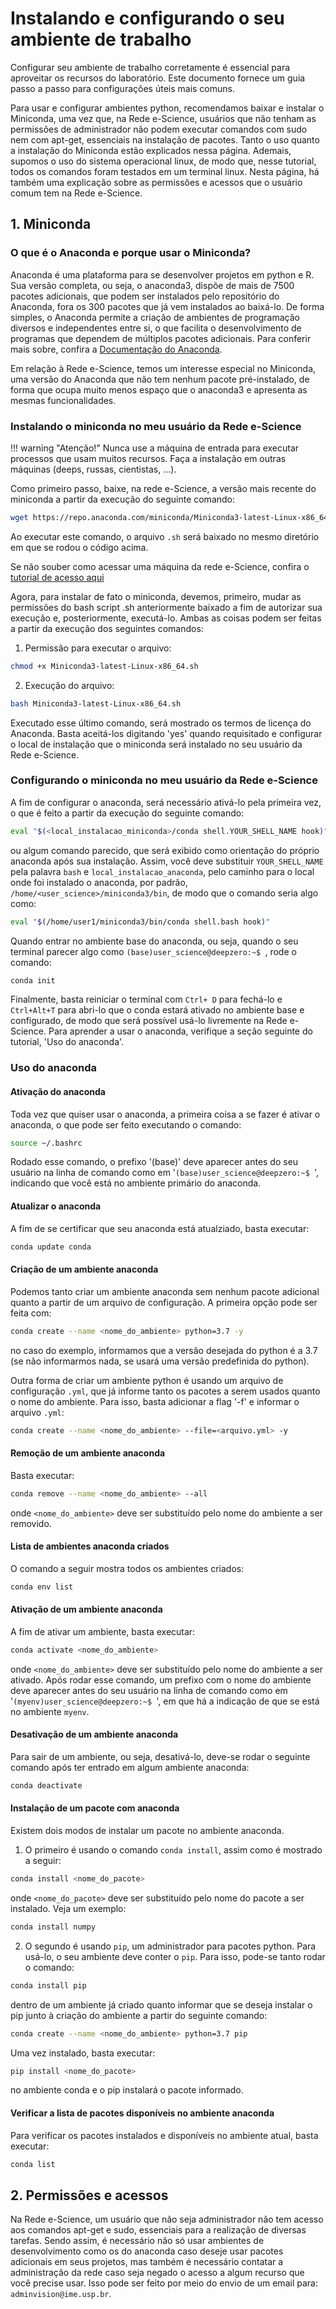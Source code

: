 # Instalando e configurando o seu ambiente de trabalho

Configurar seu ambiente de trabalho corretamente é essencial para aproveitar os recursos do laboratório. Este documento fornece um guia passo a passo para configurações úteis mais comuns.

Para usar e configurar ambientes python, recomendamos baixar e instalar o Miniconda, uma vez que, na Rede e-Science, usuários que não tenham as permissões de administrador não podem executar comandos com sudo nem com apt-get, essenciais na instalação de pacotes. Tanto o uso quanto a instalação do Miniconda estão explicados nessa página. Ademais, supomos o uso do sistema operacional linux, de modo que, nesse tutorial, todos os comandos foram testados em um terminal linux. Nesta página, há também uma explicação sobre as permissões e acessos que o usuário comum tem na Rede e-Science.

## 1. Miniconda 

### O que é o Anaconda e porque usar o Miniconda?

Anaconda é uma plataforma para se desenvolver projetos em python e R. Sua versão completa, ou seja, o anaconda3, dispõe de mais de 7500 pacotes adicionais, que podem ser instalados pelo repositório do Anaconda, fora os 300 pacotes que já vem instalados ao baixá-lo. De forma simples, o Anaconda permite a criação de ambientes de programação diversos e independentes entre si, o que facilita o desenvolvimento de programas que dependem de múltiplos pacotes adicionais. Para conferir mais sobre, confira a [Documentação do Anaconda](https://docs.anaconda.com/).

Em relação à Rede e-Science, temos um interesse especial no Miniconda, uma versão do Anaconda que não tem nenhum pacote pré-instalado, de forma que ocupa muito menos espaço que o anaconda3 e apresenta as mesmas funcionalidades.

### Instalando o miniconda no meu usuário da Rede e-Science

!!! warning "Atenção!"
    Nunca use a máquina de entrada para executar processos que usam muitos recursos. Faça a instalação em outras máquinas (deeps, russas, cientistas, ...).

Como primeiro passo, baixe, na rede e-Science, a versão mais recente do miniconda a partir da execução do seguinte comando:

```bash
wget https://repo.anaconda.com/miniconda/Miniconda3-latest-Linux-x86_64.sh
```

Ao executar este comando, o arquivo `.sh` será baixado no mesmo diretório em que se rodou o código acima.

Se não souber como acessar uma máquina da rede e-Science, confira o [tutorial de acesso aqui](./access.md)

Agora, para instalar de fato o miniconda, devemos, primeiro, mudar as permissões do bash script .sh anteriormente baixado a fim de autorizar sua execução e, posteriormente, executá-lo. Ambas as coisas podem ser feitas a partir da execução dos seguintes comandos:

1. Permissão para executar o arquivo:

```bash
chmod +x Miniconda3-latest-Linux-x86_64.sh
```

2. Execução do arquivo:

```bash
bash Miniconda3-latest-Linux-x86_64.sh
```

Executado esse último comando, será mostrado os termos de licença do Anaconda. Basta aceitá-los digitando 'yes' quando requisitado e configurar o local de instalação que o miniconda será instalado no seu usuário da Rede e-Science.

### Configurando o miniconda no meu usuário da Rede e-Science

A fim de configurar o anaconda, será necessário ativá-lo pela primeira vez, o que é feito a partir da execução do seguinte comando:

```bash
eval "$(<local_instalacao_miniconda>/conda shell.YOUR_SHELL_NAME hook)"
```

ou algum comando parecido, que será exibido como orientação do próprio anaconda após sua instalação. Assim, você deve substituir `YOUR_SHELL_NAME` pela palavra `bash` e `local_instalacao_anaconda`, pelo caminho para o local onde foi instalado o anaconda, por padrão, `/home/<user_science>/miniconda3/bin`, de modo que o comando seria algo como:

```bash
eval "$(/home/user1/miniconda3/bin/conda shell.bash hook)"
```
Quando entrar no ambiente base do anaconda, ou seja, quando o seu terminal parecer algo como `(base)user_science@deepzero:~$ `, rode o comando:

```bash
conda init
```

Finalmente, basta reiniciar o terminal com `Ctrl+ D` para fechá-lo e `Ctrl+Alt+T` para abri-lo que o conda estará ativado no ambiente base e configurado, de modo que será possível usá-lo livremente na Rede e-Science. Para aprender a usar o anaconda, verifique a seção seguinte do tutorial, 'Uso do anaconda'.

### Uso do anaconda

#### Ativação do anaconda
Toda vez que quiser usar o anaconda, a primeira coisa a se fazer é ativar o anaconda, o que pode ser feito executando o comando:
```bash
source ~/.bashrc
```
Rodado esse comando, o prefixo '(base)' deve aparecer antes do seu usuário na linha de comando como em '`(base)user_science@deepzero:~$ `', indicando que você está no ambiente primário do anaconda.

#### Atualizar o anaconda
A fim de se certificar que seu anaconda está atualziado, basta executar:
```bash 
conda update conda
```

#### Criação de um ambiente anaconda
Podemos tanto criar um ambiente anaconda sem nenhum pacote adicional quanto a partir de um arquivo de configuração. A primeira opção pode ser feita com:

```bash
conda create --name <nome_do_ambiente> python=3.7 -y
```
no caso do exemplo, informamos que a versão desejada do python é a 3.7 (se não informarmos nada, se usará uma versão predefinida do python).

Outra forma de criar um ambiente python é usando um arquivo de configuração `.yml`, que já informe tanto os pacotes a serem usados quanto o nome do ambiente. Para isso, basta adicionar a flag '-f' e informar o arquivo `.yml`:

```bash
conda create --name <nome_do_ambiente> --file=<arquivo.yml> -y
```
#### Remoção de um ambiente anaconda
Basta executar:
```bash
conda remove --name <nome_do_ambiente> --all
```
onde `<nome_do_ambiente>` deve ser substituído pelo nome do ambiente a ser removido.

#### Lista de ambientes anaconda criados
O comando a seguir mostra todos os ambientes criados:
```bash
conda env list
```

#### Ativação de um ambiente anaconda
A fim de ativar um ambiente, basta executar:
```bash
conda activate <nome_do_ambiente>
```
onde `<nome_do_ambiente>` deve ser substituído pelo nome do ambiente a ser ativado. Após rodar esse comando, um prefixo com o nome do ambiente deve aparecer antes do seu usuário na linha de comando como em '`(myenv)user_science@deepzero:~$ `', em que há a indicação de que se está no ambiente `myenv`.

#### Desativação de um ambiente anaconda
Para sair de um ambiente, ou seja, desativá-lo, deve-se rodar o seguinte comando após ter entrado em algum ambiente anaconda:
```bash
conda deactivate
```

#### Instalação de um pacote com anaconda
Existem dois modos de instalar um pacote no ambiente anaconda.

1. O primeiro é usando o comando `conda install`, assim como é mostrado a seguir:
```bash
conda install <nome_do_pacote>
```
onde `<nome_do_pacote>` deve ser substituído pelo nome do pacote a ser instalado. Veja um exemplo:

```bash
conda install numpy
```

2. O segundo é usando `pip`, um administrador para pacotes python.
Para usá-lo, o seu ambiente deve conter o `pip`. Para isso, pode-se tanto rodar o comando:

```bash
conda install pip
```
dentro de um ambiente já criado quanto informar que se deseja instalar o pip junto à criação do ambiente a partir do seguinte comando:
```bash
conda create --name <nome_do_ambiente> python=3.7 pip
```

Uma vez instalado, basta executar:

```bash
pip install <nome_do_pacote>
```
no ambiente conda e o pip instalará o pacote informado.

#### Verificar a lista de pacotes disponíveis no ambiente anaconda
Para verificar os pacotes instalados e disponíveis no ambiente atual, basta executar:
```bash
conda list
```

## 2. Permissões e acessos
Na Rede e-Science, um usuário que não seja administrador não tem acesso aos comandos apt-get e sudo, essenciais para a realização de diversas tarefas. Sendo assim, é necessário não só usar ambientes de desenvolvimento como os do anaconda caso deseje usar pacotes adicionais em seus projetos, mas também é necessário contatar a administração da rede caso seja negado o acesso a algum recurso que você precise usar. Isso pode ser feito por meio do envio de um email para: `adminvision@ime.usp.br`. 

<!-- ## 4. Configurando o Arquivo `.bashrc`
- Alias úteis para comandos comuns -->




